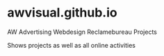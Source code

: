 # awvisual.github.io
AW Advertising Webdesign Reclamebureau Projects

Shows projects as well as all online activities
